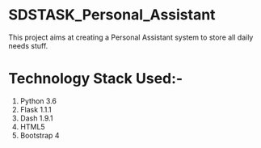 # SDSTASK_Personal_Assistant
This project aims at creating a Personal Assistant system to store all daily needs stuff.

# Technology Stack Used:-
1. Python 3.6
2. Flask 1.1.1
3. Dash 1.9.1
4. HTML5
5. Bootstrap 4
